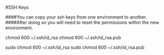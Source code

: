 
#SSH Keys

####You can copy your ssh keys from one environment to another.
####After doing so you will need to reset the permissions within the new environment.

chmod 600 ~/.ssh/id_rsa
chmod 600 ~/.ssh/id_rsa.pub


sudo chmod 600 ~/.ssh/id_rsa
sudo chmod 600 ~/.ssh/id_rsa.pub
